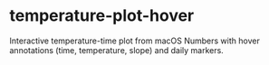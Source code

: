 # temperature-plot-hover
Interactive temperature-time plot from macOS Numbers with hover annotations (time, temperature, slope) and daily markers.
